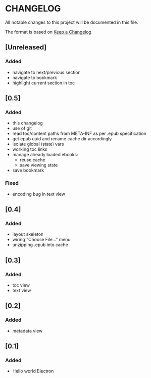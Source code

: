 # CHANGELOG
All notable changes to this project will be documented in this file.

The format is based on [Keep a Changelog](https://keepachangelog.com/en/1.0.0/).


## [Unreleased]
### Added
- navigate to next/previous section
- navigate to bookmark
- highlight current section in toc


## [0.5]
### Added
- this changelog
- use of git
- read toc/content paths from META-INF as per .epub specification
- get epub uuid and rename cache dir accordingly
- isolate global (state) vars
- working toc links
- manage already loaded ebooks:
	- reuse cache
	- save viewing state
- save bookmark

### Fixed
- encoding bug in text view


## [0.4]
### Added
- layout skeleton
- wiring "Choose File..." menu
- unzipping .epub into cache

## [0.3]
### Added
- toc view
- text view

## [0.2]
### Added
- metadata view

## [0.1]
### Added
- Hello world Electron

